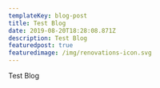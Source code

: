 ```yaml
---
templateKey: blog-post
title: Test Blog
date: 2019-08-20T18:28:08.871Z
description: Test Blog
featuredpost: true
featuredimage: /img/renovations-icon.svg
---
```

Test Blog
